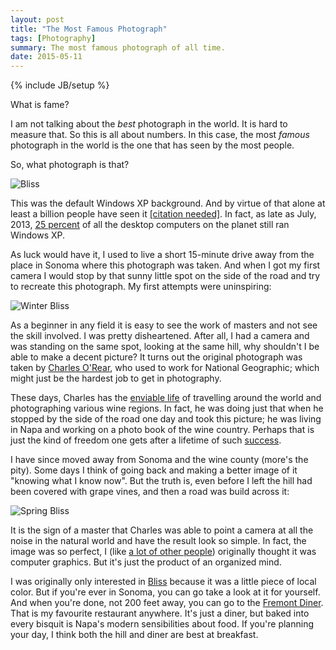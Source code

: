 ```yaml
---
layout: post
title: "The Most Famous Photograph"
tags: [Photography]
summary: The most famous photograph of all time.
date: 2015-05-11
---
```

{% include JB/setup %}

What is fame?

I am not talking about the *best* photograph in the world. It is hard to measure that. So this is all about numbers. In this case, the most *famous* photograph in the world is the one that has seen by the most people.

So, what photograph is that?

![Bliss](https://upload.wikimedia.org/wikipedia/en/7/7d/Bliss.png)

This was the default Windows XP background. And by virtue of that alone at least a billion people have seen it [[citation needed]](https://xkcd.com/285/). In fact, as late as July, 2013, [25 percent](http://www.zdnet.com/article/how-long-before-microsoft-windows-xp-disappears/) of all the desktop computers on the planet still ran Windows XP.

As luck would have it, I used to live a short 15-minute drive away from the place in Sonoma where this photograph was taken. And when I got my first camera I would stop by that sunny little spot on the side of the road and try to recreate this photograph. My first attempts were uninspiring:

![Winter Bliss](https://c2.staticflickr.com/6/5546/12732868423_07086b58e3.jpg)

As a beginner in any field it is easy to see the work of masters and not see the skill involved. I was pretty disheartened. After all, I had a camera and was standing on the same spot, looking at the same hill, why shouldn't I be able to make a decent picture? It turns out the original photograph was taken by [Charles O'Rear](https://en.wikipedia.org/wiki/Charles_O%27Rear), who used to work for National Geographic; which might just be the hardest job to get in photography.

These days, Charles has the [enviable life](http://framework.latimes.com/2014/05/30/charles-orears-road-to-bliss/#/0) of travelling around the world and photographing various wine regions. In fact, he was doing just that when he stopped by the side of the road one day and took this picture; he was living in Napa and working on a photo book of the wine country. Perhaps that is just the kind of freedom one gets after a lifetime of such [success](http://www.cnet.com/au/news/its-bliss-behind-the-iconic-windows-xp-photo/).

I have since moved away from Sonoma and the wine county (more's the pity). Some days I think of going back and making a better image of it "knowing what I know now". But the truth is, even before I left the hill had been covered with grape vines, and then a road was build across it:

![Spring Bliss](https://c2.staticflickr.com/4/3785/13679181035_08dcf77519.jpg)

It is the sign of a master that Charles was able to point a camera at all the noise in the natural world and have the result look so simple. In fact, the image was so perfect, I (like [a lot of other people](http://www.slate.com/blogs/future_tense/2014/04/11/charles_o_rear_is_the_photographer_who_took_the_windows_xp_wallpaper_photo.html)) originally thought it was computer graphics. But it's just the product of an organized mind.

I was originally only interested in [Bliss](https://en.wikipedia.org/wiki/Bliss_%28image%29) because it was a little piece of local color. But if you're ever in Sonoma, you can go take a look at it for yourself. And when you're done, not 200 feet away, you can go to the [Fremont Diner](http://www.yelp.com/biz/the-fremont-diner-sonoma). That is my favourite restaurant anywhere. It's just a diner, but baked into every bisquit is Napa's modern sensibilities about food. If you're planning your day, I think both the hill and diner are best at breakfast.
